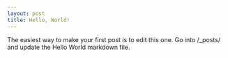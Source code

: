 ```yaml
---
layout: post
title: Hello, World!
---
```


The easiest way to make your first post is to edit this one. Go into /_posts/ and update the Hello World markdown file.